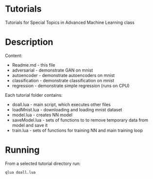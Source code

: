 # Tutorials
Tutorials for Special Topics in Advanced Machine Learning class 

# Description
Content:
* Readme.md - this file
* adversarial - demonstrate GAN on mnist
* autoencoder - demonstrate autoencoders on mnist
* classification - demonstrate classification on mnist
* regression - demonstrate simple regression (runs on CPU)

Each tutorial folder contains:
* doall.lua - main script, which executes other files
* loadMnist.lua - downloading and loading mnist dataset
* model.lua - creates NN model
* saveModel.lua - sets of functions to to remove temporary data from model and save it 
* train.lua - sets of functions for training NN and main training loop

# Running
From a selected tutorial directory run:
```
qlua doall.lua
```
